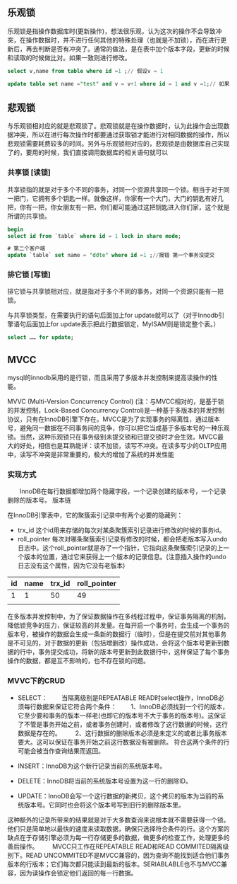 ## 乐观锁
乐观锁是指操作数据库时(更新操作)，想法很乐观，认为这次的操作不会导致冲突，在操作数据时，并不进行任何其他的特殊处理（也就是不加锁），而在进行更新后，再去判断是否有冲突了。通常的做法，是在表中加个版本字段，更新的时候和读取的时候做比对。如果一致则进行修改。
```sql
select v,name from table where id =1 ;// 假设v = 1

update table set name ="test" and v = v+1 where id = 1 and v =1;// 如果v之前有过修改，则此次修改失败。
```
## 悲观锁
与乐观锁相对应的就是悲观锁了。悲观锁就是在操作数据时，认为此操作会出现数据冲突，所以在进行每次操作时都要通过获取锁才能进行对相同数据的操作，所以悲观锁需要耗费较多的时间。另外与乐观锁相对应的，悲观锁是由数据库自己实现了的，要用的时候，我们直接调用数据库的相关语句就可以
### 共享锁 [读锁]

共享锁指的就是对于多个不同的事务，对同一个资源共享同一个锁。相当于对于同一把门，它拥有多个钥匙一样。就像这样，你家有一个大门，大门的钥匙有好几把，你有一把，你女朋友有一把，你们都可能通过这把钥匙进入你们家，这个就是所谓的共享锁。
```sql
begin
select id from `table` where id = 1 lock in share mode;

# 第二个客户端
update `table` set name = "ddte" where id =1 ;//报错 第一个事务没提交
```
### 排它锁 [写锁]
排它锁与共享锁相对应，就是指对于多个不同的事务，对同一个资源只能有一把锁。

与共享锁类型，在需要执行的语句后面加上for update就可以了（对于Innodb引擎语句后面加上for update表示把此行数据锁定，MyISAM则是锁定整个表。）
```sql
select …… for update;
```
## MVCC

mysql的innodb采用的是行锁，而且采用了多版本并发控制来提高读操作的性能。

MVVC (Multi-Version Concurrency Control) (注：与MVCC相对的，是基于锁的并发控制，Lock-Based Concurrency Control)是一种基于多版本的并发控制协议，只有在InnoDB引擎下存在。MVCC是为了实现事务的隔离性，通过版本号，避免同一数据在不同事务间的竞争，你可以把它当成基于多版本号的一种乐观锁。当然，这种乐观锁只在事务级别未提交锁和已提交锁时才会生效。MVCC最大的好处，相信也是耳熟能详：读不加锁，读写不冲突。在读多写少的OLTP应用中，读写不冲突是非常重要的，极大的增加了系统的并发性能

### 实现方式
　　InnoDB在每行数据都增加两个隐藏字段，一个记录创建的版本号，一个记录删除的版本号。
版本链

在InnoDB引擎表中，它的聚簇索引记录中有两个必要的隐藏列：

- trx_id
这个id用来存储的每次对某条聚簇索引记录进行修改的时候的事务id。
- roll_pointer
每次对哪条聚簇索引记录有修改的时候，都会把老版本写入undo日志中。这个roll_pointer就是存了一个指针，它指向这条聚簇索引记录的上一个版本的位置，通过它来获得上一个版本的记录信息。(注意插入操作的undo日志没有这个属性，因为它没有老版本) 

| id   | name | trx_id | roll_pointer |
| ---- | ---- | ------ | ------------ |
| 1    | 1    | 50     | 49           |
|      |      |        |              |

在多版本并发控制中，为了保证数据操作在多线程过程中，保证事务隔离的机制，降低锁竞争的压力，保证较高的并发量。在每开启一个事务时，会生成一个事务的版本号，被操作的数据会生成一条新的数据行（临时），但是在提交前对其他事务是不可见的，对于数据的更新（包括增删改）操作成功，会将这个版本号更新到数据的行中，事务提交成功，将新的版本号更新到此数据行中，这样保证了每个事务操作的数据，都是互不影响的，也不存在锁的问题。
### MVVC下的CRUD
- SELECT：
　　当隔离级别是REPEATABLE READ时select操作，InnoDB必须每行数据来保证它符合两个条件：
　　1、InnoDB必须找到一个行的版本，它至少要和事务的版本一样老(也即它的版本号不大于事务的版本号)。这保证了不管是事务开始之前，或者事务创建时，或者修改了这行数据的时候，这行数据是存在的。
　　2、这行数据的删除版本必须是未定义的或者比事务版本要大。这可以保证在事务开始之前这行数据没有被删除。
符合这两个条件的行可能会被当作查询结果而返回。


- INSERT：InnoDB为这个新行记录当前的系统版本号。

- DELETE：InnoDB将当前的系统版本号设置为这一行的删除ID。
- UPDATE：InnoDB会写一个这行数据的新拷贝，这个拷贝的版本为当前的系统版本号。它同时也会将这个版本号写到旧行的删除版本里。

这种额外的记录所带来的结果就是对于大多数查询来说根本就不需要获得一个锁。他们只是简单地以最快的速度来读取数据，确保只选择符合条件的行。这个方案的缺点在于存储引擎必须为每一行存储更多的数据，做更多的检查工作，处理更多的善后操作。
　　MVCC只工作在REPEATABLE READ和READ COMMITED隔离级别下。READ UNCOMMITED不是MVCC兼容的，因为查询不能找到适合他们事务版本的行版本；它们每次都只能读到最新的版本。SERIABLABLE也不与MVCC兼容，因为读操作会锁定他们返回的每一行数据。